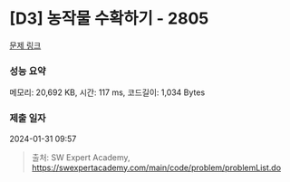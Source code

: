 # [D3] 농작물 수확하기 - 2805 

[문제 링크](https://swexpertacademy.com/main/code/problem/problemDetail.do?contestProbId=AV7GLXqKAWYDFAXB) 

### 성능 요약

메모리: 20,692 KB, 시간: 117 ms, 코드길이: 1,034 Bytes

### 제출 일자

2024-01-31 09:57



> 출처: SW Expert Academy, https://swexpertacademy.com/main/code/problem/problemList.do